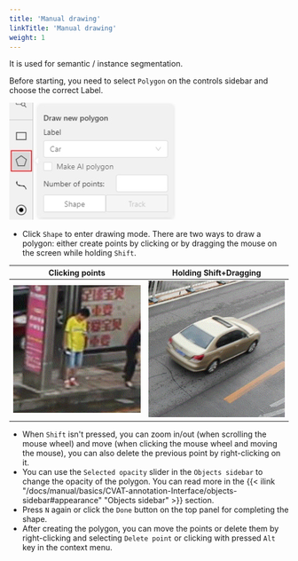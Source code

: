 ```yaml
---
title: 'Manual drawing'
linkTitle: 'Manual drawing'
weight: 1
---
```


It is used for semantic / instance segmentation.

Before starting, you need to select `Polygon` on the controls sidebar and choose the correct Label.

![Highlighted "Polygon" button and open "Draw new polygon" window](/images/image084.jpg)

- Click `Shape` to enter drawing mode.
  There are two ways to draw a polygon: either create points by clicking or
  by dragging the mouse on the screen while holding `Shift`.

| Clicking points                | Holding Shift+Dragging         |
| ------------------------------ | ------------------------------ |
| ![Example of creating a polygon by clicking points](/images/gif005_detrac.gif) | ![Example of creating a polygon by dragging with mouse](/images/gif006_detrac.gif) |

- When `Shift` isn't pressed, you can zoom in/out (when scrolling the mouse
  wheel) and move (when clicking the mouse wheel and moving the mouse), you can also
  delete the previous point by right-clicking on it.
- You can use the `Selected opacity` slider in the `Objects sidebar` to change the opacity of the polygon.
  You can read more in the
  {{< ilink "/docs/manual/basics/CVAT-annotation-Interface/objects-sidebar#appearance" "Objects sidebar" >}} section.
- Press `N` again or click the `Done` button on the top panel for completing the shape.
- After creating the polygon, you can move the points or delete them by right-clicking and selecting `Delete point`
  or clicking with pressed `Alt` key in the context menu.
